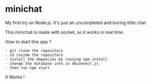 # minichat
My first try on Node.js. It's just an uncompleted and boring little chat 

This minichat is made with socket, so it works in real time.  

How to start this app ? 

    - git clone the repository 
    - cd inside the repository 
    - install the depencies by running npm install 
    - change the database info in dbconnect.js 
    - then run npm start 
    
It Works ! 


